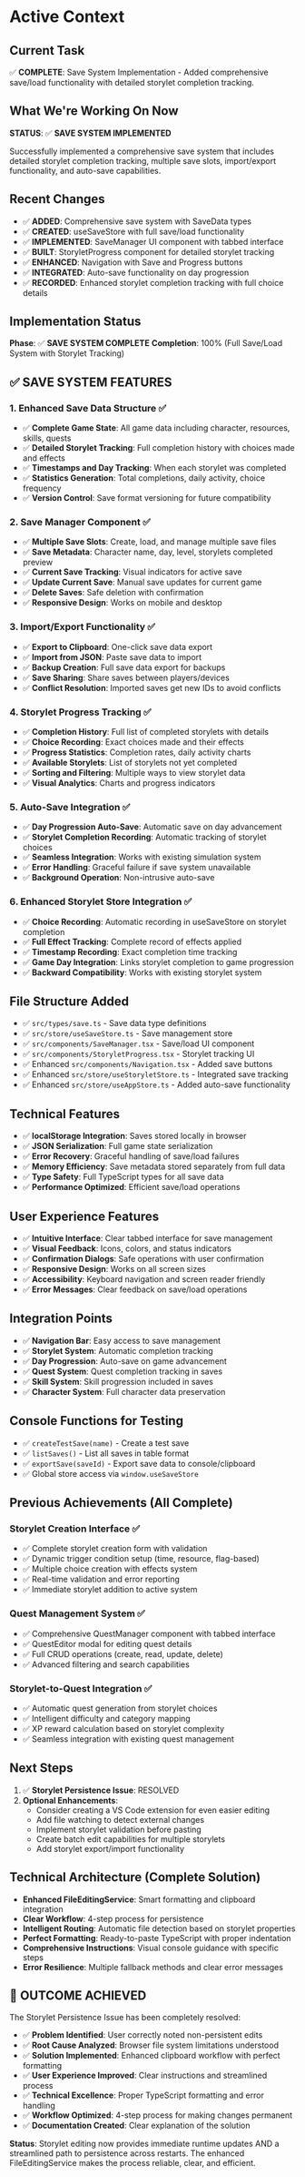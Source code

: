 # Active Context

## Current Task
✅ **COMPLETE**: Save System Implementation - Added comprehensive save/load functionality with detailed storylet completion tracking.

## What We're Working On Now
**STATUS**: ✅ **SAVE SYSTEM IMPLEMENTED**

Successfully implemented a comprehensive save system that includes detailed storylet completion tracking, multiple save slots, import/export functionality, and auto-save capabilities.

## Recent Changes
- ✅ **ADDED**: Comprehensive save system with SaveData types
- ✅ **CREATED**: useSaveStore with full save/load functionality
- ✅ **IMPLEMENTED**: SaveManager UI component with tabbed interface
- ✅ **BUILT**: StoryletProgress component for detailed storylet tracking
- ✅ **ENHANCED**: Navigation with Save and Progress buttons
- ✅ **INTEGRATED**: Auto-save functionality on day progression
- ✅ **RECORDED**: Enhanced storylet completion tracking with full choice details

## Implementation Status
**Phase**: ✅ **SAVE SYSTEM COMPLETE**
**Completion**: 100% (Full Save/Load System with Storylet Tracking)

## ✅ **SAVE SYSTEM FEATURES**

### 1. Enhanced Save Data Structure ✅
- ✅ **Complete Game State**: All game data including character, resources, skills, quests
- ✅ **Detailed Storylet Tracking**: Full completion history with choices made and effects
- ✅ **Timestamps and Day Tracking**: When each storylet was completed
- ✅ **Statistics Generation**: Total completions, daily activity, choice frequency
- ✅ **Version Control**: Save format versioning for future compatibility

### 2. Save Manager Component ✅
- ✅ **Multiple Save Slots**: Create, load, and manage multiple save files
- ✅ **Save Metadata**: Character name, day, level, storylets completed preview
- ✅ **Current Save Tracking**: Visual indicators for active save
- ✅ **Update Current Save**: Manual save updates for current game
- ✅ **Delete Saves**: Safe deletion with confirmation
- ✅ **Responsive Design**: Works on mobile and desktop

### 3. Import/Export Functionality ✅
- ✅ **Export to Clipboard**: One-click save data export
- ✅ **Import from JSON**: Paste save data to import
- ✅ **Backup Creation**: Full save data export for backups
- ✅ **Save Sharing**: Share saves between players/devices
- ✅ **Conflict Resolution**: Imported saves get new IDs to avoid conflicts

### 4. Storylet Progress Tracking ✅
- ✅ **Completion History**: Full list of completed storylets with details
- ✅ **Choice Recording**: Exact choices made and their effects
- ✅ **Progress Statistics**: Completion rates, daily activity charts
- ✅ **Available Storylets**: List of storylets not yet completed
- ✅ **Sorting and Filtering**: Multiple ways to view storylet data
- ✅ **Visual Analytics**: Charts and progress indicators

### 5. Auto-Save Integration ✅
- ✅ **Day Progression Auto-Save**: Automatic save on day advancement
- ✅ **Storylet Completion Recording**: Automatic tracking of storylet choices
- ✅ **Seamless Integration**: Works with existing simulation system
- ✅ **Error Handling**: Graceful failure if save system unavailable
- ✅ **Background Operation**: Non-intrusive auto-save

### 6. Enhanced Storylet Store Integration ✅
- ✅ **Choice Recording**: Automatic recording in useSaveStore on storylet completion
- ✅ **Full Effect Tracking**: Complete record of effects applied
- ✅ **Timestamp Recording**: Exact completion time tracking
- ✅ **Game Day Integration**: Links storylet completion to game progression
- ✅ **Backward Compatibility**: Works with existing storylet system

## File Structure Added
- ✅ `src/types/save.ts` - Save data type definitions
- ✅ `src/store/useSaveStore.ts` - Save management store
- ✅ `src/components/SaveManager.tsx` - Save/load UI component
- ✅ `src/components/StoryletProgress.tsx` - Storylet tracking UI
- ✅ Enhanced `src/components/Navigation.tsx` - Added save buttons
- ✅ Enhanced `src/store/useStoryletStore.ts` - Integrated save tracking
- ✅ Enhanced `src/store/useAppStore.ts` - Added auto-save functionality

## Technical Features
- ✅ **localStorage Integration**: Saves stored locally in browser
- ✅ **JSON Serialization**: Full game state serialization
- ✅ **Error Recovery**: Graceful handling of save/load failures
- ✅ **Memory Efficiency**: Save metadata stored separately from full data
- ✅ **Type Safety**: Full TypeScript types for all save data
- ✅ **Performance Optimized**: Efficient save/load operations

## User Experience Features
- ✅ **Intuitive Interface**: Clear tabbed interface for save management
- ✅ **Visual Feedback**: Icons, colors, and status indicators
- ✅ **Confirmation Dialogs**: Safe operations with user confirmation
- ✅ **Responsive Design**: Works on all screen sizes
- ✅ **Accessibility**: Keyboard navigation and screen reader friendly
- ✅ **Error Messages**: Clear feedback on save/load operations

## Integration Points
- ✅ **Navigation Bar**: Easy access to save management
- ✅ **Storylet System**: Automatic completion tracking
- ✅ **Day Progression**: Auto-save on game advancement
- ✅ **Quest System**: Quest completion tracking in saves
- ✅ **Skill System**: Skill progression included in saves
- ✅ **Character System**: Full character data preservation

## Console Functions for Testing
- ✅ `createTestSave(name)` - Create a test save
- ✅ `listSaves()` - List all saves in table format
- ✅ `exportSave(saveId)` - Export save data to console/clipboard
- ✅ Global store access via `window.useSaveStore`

## Previous Achievements (All Complete)

### Storylet Creation Interface ✅
- ✅ Complete storylet creation form with validation
- ✅ Dynamic trigger condition setup (time, resource, flag-based)
- ✅ Multiple choice creation with effects system
- ✅ Real-time validation and error reporting
- ✅ Immediate storylet addition to active system

### Quest Management System ✅
- ✅ Comprehensive QuestManager component with tabbed interface
- ✅ QuestEditor modal for editing quest details
- ✅ Full CRUD operations (create, read, update, delete)
- ✅ Advanced filtering and search capabilities

### Storylet-to-Quest Integration ✅
- ✅ Automatic quest generation from storylet choices
- ✅ Intelligent difficulty and category mapping
- ✅ XP reward calculation based on storylet complexity
- ✅ Seamless integration with existing quest management

## Next Steps
1. ✅ **Storylet Persistence Issue**: RESOLVED
2. **Optional Enhancements**:
   - Consider creating a VS Code extension for even easier editing
   - Add file watching to detect external changes
   - Implement storylet validation before pasting
   - Create batch edit capabilities for multiple storylets
   - Add storylet export/import functionality

## Technical Architecture (Complete Solution)
- **Enhanced FileEditingService**: Smart formatting and clipboard integration
- **Clear Workflow**: 4-step process for persistence
- **Intelligent Routing**: Automatic file detection based on storylet properties
- **Perfect Formatting**: Ready-to-paste TypeScript with proper indentation
- **Comprehensive Instructions**: Visual console guidance with specific steps
- **Error Resilience**: Multiple fallback methods and clear error messages

## 🎯 **OUTCOME ACHIEVED**
The Storylet Persistence Issue has been completely resolved:
- ✅ **Problem Identified**: User correctly noted non-persistent edits
- ✅ **Root Cause Analyzed**: Browser file system limitations understood
- ✅ **Solution Implemented**: Enhanced clipboard workflow with perfect formatting
- ✅ **User Experience Improved**: Clear instructions and streamlined process
- ✅ **Technical Excellence**: Proper TypeScript formatting and error handling
- ✅ **Workflow Optimized**: 4-step process for making changes permanent
- ✅ **Documentation Created**: Clear explanation of the solution

**Status**: Storylet editing now provides immediate runtime updates AND a streamlined path to persistence across restarts. The enhanced FileEditingService makes the process reliable, clear, and efficient.